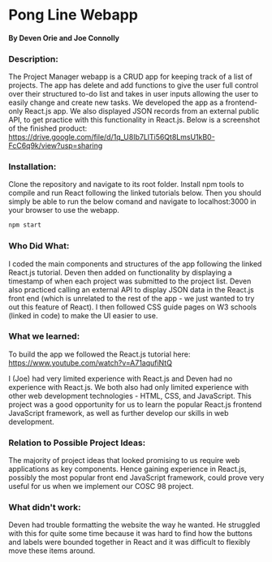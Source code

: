 # Pong Line Webapp 
#### By Deven Orie and Joe Connolly 

### Description:
The Project Manager webapp is a CRUD app for keeping track of a list of projects. The app has delete and add functions to give the user full control over their structured to-do list and takes in user inputs allowing the user to easily change and create new tasks. We developed the app as a frontend-only React.js app.  We also displayed JSON records from an external public API, to get practice with this functionality in React.js. Below is a screenshot of the finished product:
https://drive.google.com/file/d/1q_U8Ib7LlTi56Qt8LmsU1kB0-FcC6q9k/view?usp=sharing 

### Installation:
Clone the repository and navigate to its root folder. Install npm tools to compile and run React following the linked tutorials below.  Then you should simply be able to run the below comand and navigate to localhost:3000 in your browser to use the webapp.
```bash
npm start
```

### Who Did What:
I coded the main components and structures of the app following the linked React.js tutorial.  Deven then added on functionality by displaying a timestamp of when each project was submitted to the project list.  Deven also practiced calling an external API to display JSON data in the React.js front end (which is unrelated to the rest of the app - we just wanted to try out this feature of React).  I then followed CSS guide pages on W3 schools (linked in code) to make the UI easier to use.    

### What we learned:
To build the app we followed the React.js tutorial here: https://www.youtube.com/watch?v=A71aqufiNtQ

I (Joe) had very limited experience with React.js and Deven had no experience with React.js.  We both also had only limited experience with other web development technologies - HTML, CSS, and JavaScript. This project was a good opportunity for us to learn the popular React.js frontend JavaScript framework, as well as further develop our skills in web development.

### Relation to Possible Project Ideas:
The majority of project ideas that looked promising to us require web applications as key components. Hence gaining experience in React.js, possibly the most popular front end JavaScript framework, could prove very useful for us when we implement our COSC 98 project. 

### What didn't work:
Deven had trouble formatting the website the way he wanted. He struggled with this for quite some time because it was hard to find how the buttons and labels were bounded together in React and it was difficult to flexibly move these items around. 
